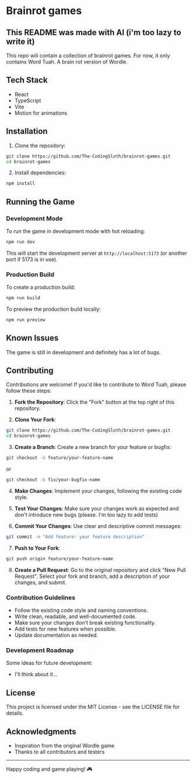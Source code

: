 # Brainrot games

## This README was made with AI (i'm too lazy to write it)

This repo will contain a collection of brainrot games.
For now, it only contains Word Tuah. A brain rot version of Wordle.

## Tech Stack

- React
- TypeScript
- Vite
- Motion for animations

## Installation

1. Clone the repository:

```bash
git clone https://github.com/The-CodingSloth/brainrot-games.git
cd brainrot-games
```

2. Install dependencies:

```bash
npm install
```

## Running the Game

### Development Mode

To run the game in development mode with hot reloading:

```bash
npm run dev
```

This will start the development server at `http://localhost:5173` (or another port if 5173 is in use).

### Production Build

To create a production build:

```bash
npm run build
```

To preview the production build locally:

```bash
npm run preview
```

## Known Issues

The game is still in development and definitely has a lot of bugs.

## Contributing

Contributions are welcome! If you'd like to contribute to Word Tuah, please follow these steps:

1. **Fork the Repository**: Click the "Fork" button at the top right of this repository.

2. **Clone Your Fork**:

```bash
git clone https://github.com/The-CodingSloth/brainrot-games.git
cd brainrot-games
```

3. **Create a Branch**: Create a new branch for your feature or bugfix:

```bash
git checkout -b feature/your-feature-name
```

or

```bash
git checkout -b fix/your-bugfix-name
```

4. **Make Changes**: Implement your changes, following the existing code style.

5. **Test Your Changes**: Make sure your changes work as expected and don't introduce new bugs (please. I'm too lazy to add tests)

6. **Commit Your Changes**: Use clear and descriptive commit messages:

```bash
git commit -m "Add feature: your feature description"
```

7. **Push to Your Fork**:

```bash
git push origin feature/your-feature-name
```

8. **Create a Pull Request**: Go to the original repository and click "New Pull Request". Select your fork and branch, add a description of your changes, and submit.

### Contribution Guidelines

- Follow the existing code style and naming conventions.
- Write clean, readable, and well-documented code.
- Make sure your changes don't break existing functionality.
- Add tests for new features when possible.
- Update documentation as needed.

### Development Roadmap

Some ideas for future development:

- I'll think about it...

## License

This project is licensed under the MIT License - see the LICENSE file for details.

## Acknowledgments

- Inspiration from the original Wordle game
- Thanks to all contributors and testers

---

Happy coding and game playing! 🎮
